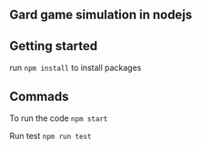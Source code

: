 ## Gard game simulation in nodejs


## Getting started 

run `npm install` to install packages

## Commads

To run the code
`npm start`

Run test 
`npm run test`
